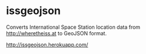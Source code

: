 # issgeojson

Converts International Space Station location data from http://wheretheiss.at to GeoJSON format.

http://issgeojson.herokuapp.com/

